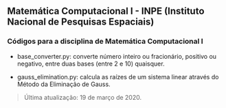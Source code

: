 ## Matemática Computacional I - INPE (Instituto Nacional de Pesquisas Espaciais)

### Códigos para a disciplina de Matemática Computacional I


- base_converter.py: converte número inteiro ou fracionário, positivo ou negativo, entre duas bases (entre 2 e 10) quaisquer.

- gauss_elimination.py: calcula as raízes de um sistema linear através do Método da Eliminação de Gauss. 



> Última atualização: 19 de março de 2020.
